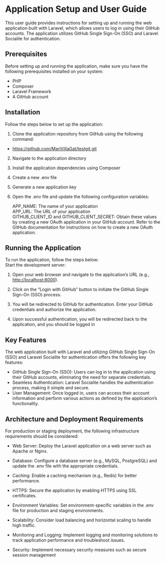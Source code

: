 <h1 class="code-line" data-line-start=0 data-line-end=1 ><a id="Application_Setup_and_User_Guide_0"></a>Application Setup and User Guide</h1>
<p class="has-line-data" data-line-start="2" data-line-end="3">This user guide provides instructions for setting up and running the web application built with Laravel, which allows users to log in using their GitHub accounts. The application utilizes GitHub Single Sign-On (SSO) and Laravel Socialite for authentication.</p>
<h2 class="code-line" data-line-start=4 data-line-end=5 ><a id="Prerequisites_4"></a>Prerequisites</h2>
<p class="has-line-data" data-line-start="5" data-line-end="6">Before setting up and running the application, make sure you have the following prerequisites installed on your system:</p>
<ul>
<li class="has-line-data" data-line-start="6" data-line-end="7">PHP</li>
<li class="has-line-data" data-line-start="7" data-line-end="8">Composer</li>
<li class="has-line-data" data-line-start="8" data-line-end="9">Laravel Framework</li>
<li class="has-line-data" data-line-start="9" data-line-end="11">A GitHub account</li>
</ul>
<h2 class="code-line" data-line-start=11 data-line-end=12 ><a id="Installation_11"></a>Installation</h2>
<p class="has-line-data" data-line-start="12" data-line-end="13">Follow the steps below to set up the application:</p>
<ol>
<li class="has-line-data" data-line-start="13" data-line-end="14">Clone the application repository from GitHub using the following command:</li>
</ol>
<ul>
<li class="has-line-data" data-line-start="14" data-line-end="15"><a href="https://github.com/MariVillaGat/testgit.git">https://github.com/MariVillaGat/testgit.git</a></li>
</ul>
<ol start="2">
<li class="has-line-data" data-line-start="15" data-line-end="16">
<p class="has-line-data" data-line-start="15" data-line-end="16">Navigate to the application directory</p>
</li>
<li class="has-line-data" data-line-start="16" data-line-end="17">
<p class="has-line-data" data-line-start="16" data-line-end="17">Install the application dependencies using Composer</p>
</li>
<li class="has-line-data" data-line-start="17" data-line-end="18">
<p class="has-line-data" data-line-start="17" data-line-end="18">Create a new .env file</p>
</li>
<li class="has-line-data" data-line-start="18" data-line-end="19">
<p class="has-line-data" data-line-start="18" data-line-end="19">Generate a new application key</p>
</li>
<li class="has-line-data" data-line-start="19" data-line-end="25">
<p class="has-line-data" data-line-start="19" data-line-end="20">Open the .env file and update the following configuration variables:</p>
<p class="has-line-data" data-line-start="21" data-line-end="24">APP_NAME: The name of your application<br>
APP_URL: The URL of your application<br>
GITHUB_CLIENT_ID and GITHUB_CLIENT_SECRET: Obtain these values by creating a new OAuth application in your GitHub account. Refer to the GitHub documentation for instructions on how to create a new OAuth application.</p>
</li>
</ol>
<h2 class="code-line" data-line-start=25 data-line-end=26 ><a id="Running_the_Application_25"></a>Running the Application</h2>
<p class="has-line-data" data-line-start="26" data-line-end="28">To run the application, follow the steps below:<br>
Start the development server:</p>
<ol>
<li class="has-line-data" data-line-start="29" data-line-end="31">
<p class="has-line-data" data-line-start="29" data-line-end="30">Open your web browser and navigate to the application’s URL (e.g., <a href="http://localhost:8000">http://localhost:8000</a>).</p>
</li>
<li class="has-line-data" data-line-start="31" data-line-end="33">
<p class="has-line-data" data-line-start="31" data-line-end="32">Click on the “Login with GitHub” button to initiate the GitHub Single Sign-On (SSO) process.</p>
</li>
<li class="has-line-data" data-line-start="33" data-line-end="35">
<p class="has-line-data" data-line-start="33" data-line-end="34">You will be redirected to GitHub for authentication. Enter your GitHub credentials and authorize the application.</p>
</li>
<li class="has-line-data" data-line-start="35" data-line-end="37">
<p class="has-line-data" data-line-start="35" data-line-end="36">Upon successful authentication, you will be redirected back to the application, and you should be logged in</p>
</li>
</ol>
<h2 class="code-line" data-line-start=37 data-line-end=38 ><a id="Key_Features_37"></a>Key Features</h2>
<p class="has-line-data" data-line-start="38" data-line-end="39">The web application built with Laravel and utilizing GitHub Single Sign-On (SSO) and Laravel Socialite for authentication offers the following key features:</p>
<ul>
<li class="has-line-data" data-line-start="40" data-line-end="41">GitHub Single Sign-On (SSO): Users can log in to the application using their GitHub accounts, eliminating the need for separate credentials.</li>
<li class="has-line-data" data-line-start="41" data-line-end="42">Seamless Authentication: Laravel Socialite handles the authentication process, making it simple and secure.</li>
<li class="has-line-data" data-line-start="42" data-line-end="44">User Management: Once logged in, users can access their account information and perform various actions as defined by the application’s functionality.</li>
</ul>
<h2 class="code-line" data-line-start=44 data-line-end=45 ><a id="Architecture_and_Deployment_Requirements_44"></a>Architecture and Deployment Requirements</h2>
<p class="has-line-data" data-line-start="45" data-line-end="46">For production or staging deployment, the following infrastructure requirements should be considered:</p>
<ul>
<li class="has-line-data" data-line-start="46" data-line-end="48">
<p class="has-line-data" data-line-start="46" data-line-end="47">Web Server: Deploy the Laravel application on a web server such as Apache or Nginx.</p>
</li>
<li class="has-line-data" data-line-start="48" data-line-end="50">
<p class="has-line-data" data-line-start="48" data-line-end="49">Database: Configure a database server (e.g., MySQL, PostgreSQL) and update the .env file with the appropriate credentials.</p>
</li>
<li class="has-line-data" data-line-start="50" data-line-end="52">
<p class="has-line-data" data-line-start="50" data-line-end="51">Caching: Enable a caching mechanism (e.g., Redis) for better performance.</p>
</li>
<li class="has-line-data" data-line-start="52" data-line-end="54">
<p class="has-line-data" data-line-start="52" data-line-end="53">HTTPS: Secure the application by enabling HTTPS using SSL certificates.</p>
</li>
<li class="has-line-data" data-line-start="54" data-line-end="56">
<p class="has-line-data" data-line-start="54" data-line-end="55">Environment Variables: Set environment-specific variables in the .env file for production and staging environments.</p>
</li>
<li class="has-line-data" data-line-start="56" data-line-end="58">
<p class="has-line-data" data-line-start="56" data-line-end="57">Scalability: Consider load balancing and horizontal scaling to handle high traffic.</p>
</li>
<li class="has-line-data" data-line-start="58" data-line-end="60">
<p class="has-line-data" data-line-start="58" data-line-end="59">Monitoring and Logging: Implement logging and monitoring solutions to track application performance and troubleshoot issues.</p>
</li>
<li class="has-line-data" data-line-start="60" data-line-end="62">
<p class="has-line-data" data-line-start="60" data-line-end="61">Security: Implement necessary security measures such as secure session management</p>
</li>
</ul>
